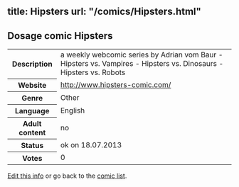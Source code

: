 title: Hipsters
url: "/comics/Hipsters.html"
---
Dosage comic Hipsters
-----------------------------------------

<p id="msg"></p>
<script type="text/javascript">
if (window.location.search === '?edit_info_mail=sent_ok') {
  var elem = document.getElementById("msg");
  elem.innerHTML = 'Edited information sucessfully sent for review, which is usually done daily. Thanks!';
  elem.className = 'ok';
}
</script>
<table class="comicinfo">
<tr>
<th>Description</th><td>a weekly webcomic series by Adrian vom Baur - Hipsters vs. Vampires - Hipsters vs. Dinosaurs - Hipsters vs. Robots</td>
</tr>
<tr>
<th>Website</th><td><a href="http://www.hipsters-comic.com/">http://www.hipsters-comic.com/</a></td>
</tr>
<tr>
<th>Genre</th><td>Other</td>
</tr>
<tr>
<th>Language</th><td>English</td>
</tr>
<tr>
<th>Adult content</th><td>no</td>
</tr>
<tr>
<th>Status</th><td>ok on 18.07.2013</td>
</tr>
<tr>
<th>Votes</th><td>0</td>
</tr>
</table>

[Edit this info](Hipsters_edit.html) or go back to the [comic list](../comic-index.html).
